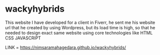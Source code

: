 # wackyhybrids
This website I have developed for a client in Fiverr, he sent me his website url that he created by using Wordpress, but its load time is high,
so that he needed to design exact same website using core technologies like HTML CSS JAVASCRIPT

LINK = https://nimsaramahagedara.github.io/wackyhybrids/
